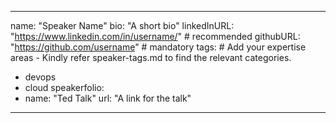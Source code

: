 <!-- This is a sample file to guide new members on how to add themselves to the community page as speakers. -->
<!-- After copying this file to your_name.md, please DELETE all the comments. -->
---
name: "Speaker Name"
bio: "A short bio"
linkedInURL: "https://www.linkedin.com/in/username/" # recommended
githubURL: "https://github.com/username" # mandatory 
tags:  # Add your expertise areas - Kindly refer speaker-tags.md to find the relevant categories.
  - devops
  - cloud
speakerfolio: 
  - name: "Ted Talk"
    url: "A link for the talk"
---

